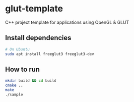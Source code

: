 # glut-template
C++ project template for applications using OpenGL & GLUT

## Install dependencies
```sh
# On Ubuntu
sudo apt install freeglut3 freeglut3-dev
```

## How to run

```sh
mkdir build && cd build
cmake ..
make
./sample
```
